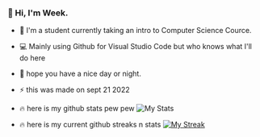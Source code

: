 ### :wave: Hi, I'm Week.

- :school_satchel: I'm a student currently taking an intro to Computer Science Cource. 
- :computer: Mainly using Github for Visual Studio Code but who knows what I'll do here
- :purple_heart: hope you have a nice day or night.
- :zap: this was made on sept 21 2022

- :fire: here is my github stats pew pew
![My Stats](https://github-readme-stats.vercel.app/api?username=week2&show_icons=true&theme=tokyonight)

- :fire: here is my current github streaks n stats 
[![My Streak](http://github-readme-streak-stats.herokuapp.com?user=Week2&theme=tokyonight)](https://git.io/streak-stats)
